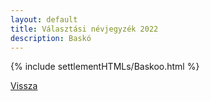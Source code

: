 ```yaml
---
layout: default
title: Választási névjegyzék 2022
description: Baskó
---
```


{% include settlementHTMLs/Baskoo.html %}

[Vissza](./)